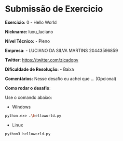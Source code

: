 # Submissão de Exercicio

**Exercicio:** 0 - Hello World

**Nickname:** luxu_luciano

**Nível Técnico:** - Pleno

**Empresa:** - LUCIANO DA SILVA MARTINS 20443596859

**Twitter**: https://twitter.com/zicadopv

**Dificuldade de Resolução:** - Baixa

**Comentários:** Nesse desafio eu achei que ... (Opcional)

**Como rodar o desafio**: 

Use o comando abaixo: 
- Windows 
```bash
python.exe .\helloworld.py
```
- Linux
```bash
python3 helloworld.py
```